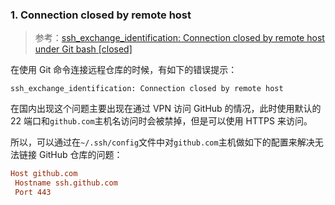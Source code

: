 ### 1. Connection closed by remote host

> 参考：[ssh_exchange_identification: Connection closed by remote host under Git bash [closed]](https://stackoverflow.com/questions/10127818/ssh-exchange-identification-connection-closed-by-remote-host-under-git-bash)

在使用 Git 命令连接远程仓库的时候，有如下的错误提示：

```text
ssh_exchange_identification: Connection closed by remote host
```

在国内出现这个问题主要出现在通过 VPN 访问 GitHub 的情况，此时使用默认的 22 端口和`github.com`主机名访问时会被禁掉，但是可以使用 HTTPS 来访问。

所以，可以通过在`~/.ssh/config`文件中对`github.com`主机做如下的配置来解决无法链接 GitHub 仓库的问题：

```conf
Host github.com
 Hostname ssh.github.com
 Port 443
```

